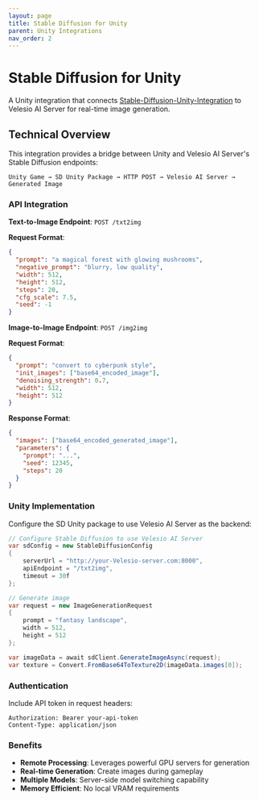 ```yaml
---
layout: page
title: Stable Diffusion for Unity
parent: Unity Integrations
nav_order: 2
---
```


# Stable Diffusion for Unity

A Unity integration that connects [Stable-Diffusion-Unity-Integration](https://github.com/dobrado76/Stable-Diffusion-Unity-Integration) to Velesio AI Server for real-time image generation.

## Technical Overview

This integration provides a bridge between Unity and Velesio AI Server's Stable Diffusion endpoints:

```
Unity Game → SD Unity Package → HTTP POST → Velesio AI Server → Generated Image
```

### API Integration

**Text-to-Image Endpoint**: `POST /txt2img`

**Request Format**:
```json
{
  "prompt": "a magical forest with glowing mushrooms",
  "negative_prompt": "blurry, low quality",
  "width": 512,
  "height": 512,
  "steps": 20,
  "cfg_scale": 7.5,
  "seed": -1
}
```

**Image-to-Image Endpoint**: `POST /img2img`

**Request Format**:
```json
{
  "prompt": "convert to cyberpunk style",
  "init_images": ["base64_encoded_image"],
  "denoising_strength": 0.7,
  "width": 512,
  "height": 512
}
```

**Response Format**:
```json
{
  "images": ["base64_encoded_generated_image"],
  "parameters": {
    "prompt": "...",
    "seed": 12345,
    "steps": 20
  }
}
```

### Unity Implementation

Configure the SD Unity package to use Velesio AI Server as the backend:

```csharp
// Configure Stable Diffusion to use Velesio AI Server
var sdConfig = new StableDiffusionConfig
{
    serverUrl = "http://your-Velesio-server.com:8000",
    apiEndpoint = "/txt2img",
    timeout = 30f
};

// Generate image
var request = new ImageGenerationRequest
{
    prompt = "fantasy landscape",
    width = 512,
    height = 512
};

var imageData = await sdClient.GenerateImageAsync(request);
var texture = Convert.FromBase64ToTexture2D(imageData.images[0]);
```

### Authentication

Include API token in request headers:
```
Authorization: Bearer your-api-token
Content-Type: application/json
```

### Benefits

- **Remote Processing**: Leverages powerful GPU servers for generation
- **Real-time Generation**: Create images during gameplay
- **Multiple Models**: Server-side model switching capability
- **Memory Efficient**: No local VRAM requirements